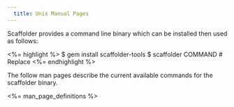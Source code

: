 ```yaml
---
  title: Unix Manual Pages
---
```


Scaffolder provides a command line binary which can be installed then used as follows:

<%= highlight %>
$ gem install scaffolder-tools
$ scaffolder COMMAND # Replace
<%= endhighlight %>

The follow man pages describe the current available commands for the scaffolder binary.

<%= man_page_definitions %>
